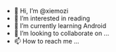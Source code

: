 - 👋 Hi, I’m @xiemozi
- 👀 I’m interested in reading
- 🌱 I’m currently learning Android
- 💞️ I’m looking to collaborate on ...
- 📫 How to reach me ...

<!---
xiemozi/xiemozi is a ✨ special ✨ repository because its `README.md` (this file) appears on your GitHub profile.
You can click the Preview link to take a look at your changes.
--->
